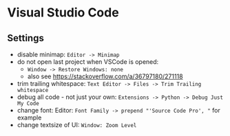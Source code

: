 # Visual Studio Code

## Settings
  - disable minimap: `Editor -> Minimap`
  - do not open last project when VSCode is opened:
    - `Window -> Restore Windows: none`
    - also see <https://stackoverflow.com/a/36797180/271118>
  - trim trailing whitespace: `Text Editor -> Files -> Trim Trailing whitespace`
  - debug all code - not just your own: `Extensions -> Python -> Debug Just My Code`
  - change font: Editor: `Font Family -> prepend "'Source Code Pro', "` for example
  - change textsize of UI: `Window: Zoom Level`
